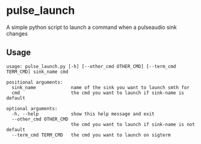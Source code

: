# pulse_launch

A simple python script to launch a command when a pulseaudio sink changes

## Usage

```
usage: pulse_launch.py [-h] [--other_cmd OTHER_CMD] [--term_cmd TERM_CMD] sink_name cmd

positional arguments:
  sink_name             name of the sink you want to launch smth for
  cmd                   the cmd you want to launch if sink-name is default

optional arguments:
  -h, --help            show this help message and exit
  --other_cmd OTHER_CMD
                        the cmd you want to launch if sink-name is not default
  --term_cmd TERM_CMD   the cmd you want to launch on sigterm
```
